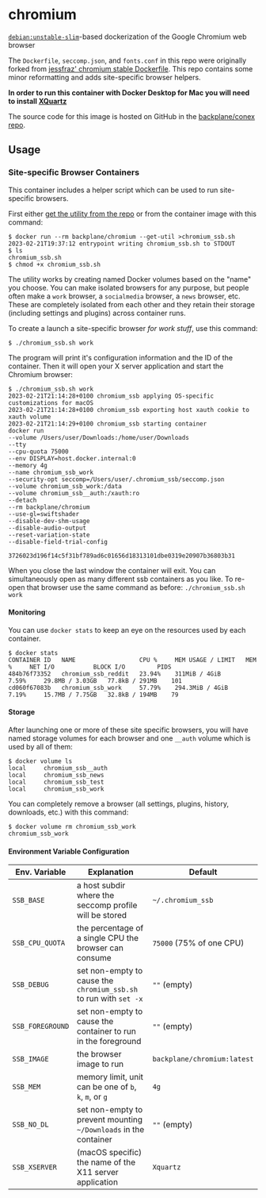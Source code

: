 # chromium

[`debian:unstable-slim`](https://hub.docker.com/_/debian/)-based dockerization of the Google Chromium web browser

The `Dockerfile`, `seccomp.json`, and `fonts.conf` in this repo were originally forked from [jessfraz' chromium stable Dockerfile](https://github.com/jessfraz/dockerfiles/tree/master/chromium/). This repo contains some minor reformatting and adds site-specific browser helpers.

**In order to run this container with Docker Desktop for Mac you will need to install [XQuartz](https://www.xquartz.org/)**

The source code for this image is hosted on GitHub in the [backplane/conex repo](https://github.com/backplane/conex/tree/main/chromium).

## Usage

### Site-specific Browser Containers

This container includes a helper script which can be used to run site-specific browsers.

First either [get the utility from the repo](https://github.com/backplane/conex/blob/main/chromium/chromium_ssb.sh) or from the container image with this command:

```shell=sh
$ docker run --rm backplane/chromium --get-util >chromium_ssb.sh
2023-02-21T19:37:12 entrypoint writing chromium_ssb.sh to STDOUT
$ ls
chromium_ssb.sh
$ chmod +x chromium_ssb.sh
```

The utility works by creating named Docker volumes based on the "name" you choose. You can make isolated browsers for any purpose, but people often make a `work` browser, a `socialmedia` browser, a `news` browser, etc. These are completely isolated from each other and they retain their storage (including settings and plugins) across container runs.

To create a launch a site-specific browser *for work stuff*, use this command:

```shell=sh
$ ./chromium_ssb.sh work
```

The program will print it's configuration information and the ID of the container. Then it will open your X server application and start the Chromium browser:

```shell=sh
$ ./chromium_ssb.sh work
2023-02-21T21:14:28+0100 chromium_ssb applying OS-specific customizations for macOS
2023-02-21T21:14:28+0100 chromium_ssb exporting host xauth cookie to xauth volume
2023-02-21T21:14:29+0100 chromium_ssb starting container
docker run
--volume /Users/user/Downloads:/home/user/Downloads
--tty
--cpu-quota 75000
--env DISPLAY=host.docker.internal:0
--memory 4g
--name chromium_ssb_work
--security-opt seccomp=/Users/user/.chromium_ssb/seccomp.json
--volume chromium_ssb_work:/data
--volume chromium_ssb__auth:/xauth:ro
--detach
--rm backplane/chromium
--use-gl=swiftshader
--disable-dev-shm-usage
--disable-audio-output
--reset-variation-state
--disable-field-trial-config

3726023d196f14c5f31bf789ad6c01656d18313101dbe0319e20907b36803b31
```

When you close the last window the container will exit. You can simultaneously open as many different ssb containers as you like. To re-open that browser use the same command as before: `./chromium_ssb.sh work`

#### Monitoring

You can use `docker stats` to keep an eye on the resources used by each container.

```shell=sh
$ docker stats
CONTAINER ID   NAME                  CPU %     MEM USAGE / LIMIT   MEM %     NET I/O           BLOCK I/O         PIDS
484b76f73352   chromium_ssb_reddit   23.94%    311MiB / 4GiB       7.59%     29.8MB / 3.03GB   77.8kB / 291MB    101
cd060f67083b   chromium_ssb_work     57.79%    294.3MiB / 4GiB     7.19%     15.7MB / 7.75GB   32.8kB / 194MB    79
```

#### Storage

After launching one or more of these site specific browsers, you will have named storage volumes for each browser and one `__auth` volume which is used by all of them:

```shell=sh
$ docker volume ls
local     chromium_ssb__auth
local     chromium_ssb_news
local     chromium_ssb_test
local     chromium_ssb_work
```

You can completely remove a browser (all settings, plugins, history, downloads, etc.) with this command:

```shell=sh
$ docker volume rm chromium_ssb_work
chromium_ssb_work
```

#### Environment Variable Configuration

Env. Variable    | Explanation                                                       | Default
---------------- | ----------------------------------------------------------------- | ---------------------------
`SSB_BASE`       | a host subdir where the seccomp profile will be stored            | `~/.chromium_ssb`
`SSB_CPU_QUOTA`  | the percentage of a single CPU the browser can consume            | `75000` (75% of one CPU)
`SSB_DEBUG`      | set non-empty to cause the `chromium_ssb.sh` to run with `set -x` | `""` (empty)
`SSB_FOREGROUND` | set non-empty to cause the container to run in the foreground     | `""` (empty)
`SSB_IMAGE`      | the browser image to run                                          | `backplane/chromium:latest`
`SSB_MEM`        | memory limit, unit can be one of `b`, `k`, `m`, or `g`            | `4g`
`SSB_NO_DL`      | set non-empty to prevent mounting `~/Downloads` in the container  | `""` (empty)
`SSB_XSERVER`    | (macOS specific) the name of the X11 server application           | `Xquartz`
